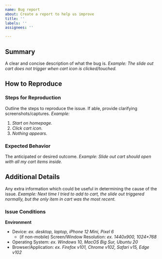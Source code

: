```yaml
---
name: Bug report
about: Create a report to help us improve
title: ''
labels: ''
assignees: ''

---
```

## Summary
A clear and concise description of what the bug is.
*Example: The slide out cart does not trigger when cart icon is clicked/touched.*

## How to Reproduce
### Steps for Reproduction
Outline the steps to reproduce the issue. If able, provide clarifying screenshots/captures. 
*Example:*
1. *Start on homepage.*
2. *Click cart icon.*
3. *Nothing appears.*

### **Expected Behavior**
The anticipated or desired outcome.
*Example: Slide out cart should open with all my cart items inside.*

## Additional Details
Any extra information which could be useful in determining the cause of the issue.
*Example: Next time I tried to add to cart, the slide out triggered normally, but the only item in cart was the most recent.*

### Issue Conditions
**Environment**
- Device: *ex. desktop, laptop, iPhone 12 Mini, Pixel 6*
    - (if non-mobile) Screen/Window Resolution: *ex. 1440x900, 1024×768*
- Operating System: *ex. Windows 10, MacOS Big Sur, Ubuntu 20*
- Browser/Application: *ex. Firefox v101, Chrome v102, Safari v15, Edge v102*
